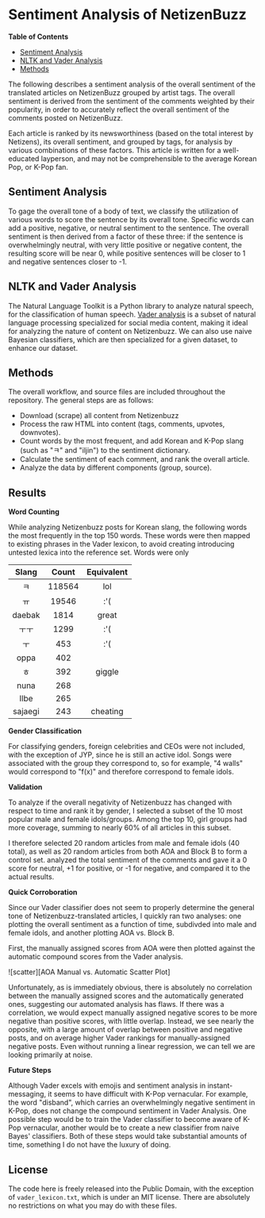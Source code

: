# Sentiment Analysis of NetizenBuzz

**Table of Contents**

- [Sentiment Analysis](#sentiment-analysis)
- [NLTK and Vader Analysis](#nltk-and-vader-analysis)
- [Methods](#methods)

The following describes a sentiment analysis of the overall sentiment of the translated articles on NetizenBuzz grouped by artist tags. The overall sentiment is derived from the sentiment of the comments weighted by their popularity, in order to accurately reflect the overall sentiment of the comments posted on NetizenBuzz.

Each article is ranked by its newsworthiness (based on the total interest by Netizens), its overall sentiment, and grouped by tags, for analysis by various combinations of these factors. This article is written for a well-educated layperson, and may not be comprehensible to the average Korean Pop, or K-Pop fan.

## Sentiment Analysis

To gage the overall tone of a body of text, we classify the utilization of various words to score the sentence by its overall tone. Specific words can add a positive, negative, or neutral sentiment to the sentence. The overall sentiment is then derived from a factor of these three: if the sentence is overwhelmingly neutral, with very little positive or negative content, the resulting score will be near 0, while positive sentences will be closer to 1 and negative sentences closer to -1.

## NLTK and Vader Analysis

The Natural Language Toolkit is a Python library to analyze natural speech, for the classification of human speech. [Vader analysis](http://www.nltk.org/api/nltk.sentiment.html#module-nltk.sentiment.vader) is a subset of natural language processing specialized for social media content, making it ideal for analyzing the nature of content on Netizenbuzz. We can also use naive Bayesian classifiers, which are then specialized for a given dataset, to enhance our dataset.

## Methods

The overall workflow, and source files are included throughout the repository. The general steps are as follows:

- Download (scrape) all content from Netizenbuzz
- Process the raw HTML into content (tags, comments, upvotes, downvotes).
- Count words by the most frequent, and add Korean and K-Pop slang (such as "ㅋ" and "iljin") to the sentiment dictionary.
- Calculate the sentiment of each comment, and rank the overall article.
- Analyze the data by different components (group, source).

## Results

**Word Counting**

While analyzing Netizenbuzz posts for Korean slang, the following words the most frequently in the top 150 words. These words were then mapped to existing phrases in the Vader lexicon, to avoid creating introducing untested lexica into the reference set. Words were only

| Slang    | Count  | Equivalent |
|:--------:|:------:|:----------:|
|  ㅋ      | 118564 |    lol     |
|  ㅠ      |  19546 |    :'(     |
| daebak   |   1814 |   great    |
| ㅜㅜ     |   1299 |   :'(      |
| ㅜ       |   453  |   :'(      |
| oppa    |   402  |            |
| ㅎ       |   392  |  giggle    |
| nuna    |   268  |            |
| Ilbe    |   265  |            |
| sajaegi |   243  | cheating   |

**Gender Classification**

For classifying genders, foreign celebrities and CEOs were not included, with the exception of JYP, since he is still an active idol. Songs were associated with the group they correspond to, so for example, "4 walls" would correspond to "f(x)" and therefore correspond to female idols.

**Validation**

To analyze if the overall negativity of Netizenbuzz has changed with respect to time and rank it by gender, I selected a subset of the 10 most popular male and female idols/groups. Among the top 10, girl groups had more coverage, summing to nearly 60% of all articles in this subset.

I therefore selected 20 random articles from male and female idols (40 total), as well as 20 random articles from both AOA and Block B to form a control set. analyzed the total sentiment of the comments and gave it a 0 score for neutral, +1 for positive, or -1 for negative, and compared it to the actual results.

**Quick Corroboration**

Since our Vader classifier does not seem to properly determine the general tone of Netizenbuzz-translated articles, I quickly ran two analyses: one plotting the overall sentiment as a function of time, subdivded into male and female idols, and another plotting AOA vs. Block B.

First, the manually assigned scores from AOA were then plotted against the automatic compound scores from the Vader analysis.

![scatter][AOA Manual vs. Automatic Scatter Plot]

[scatter]: images/scatter_aoa.png

Unfortunately, as is immediately obvious, there is absolutely no correlation between the manually assigned scores and the automatically generated ones, suggesting our automated analysis has flaws. If there was a correlation, we would expect manually assigned negative scores to be more negative than positive scores, with little overlap. Instead, we see nearly the opposite, with a large amount of overlap between positive and negative posts, and on average higher Vader rankings for manually-assigned negative posts. Even without running a linear regression, we can tell we are looking primarily at noise.

**Future Steps**

Although Vader excels with emojis and sentiment analysis in instant-messaging, it seems to have difficult with K-Pop vernacular. For example, the word "disband", which carries an overwhelmingly negative sentiment in K-Pop, does not change the compound sentiment in Vader Analysis. One possible step would be to train the Vader classifier to become aware of K-Pop vernacular, another would be to create a new classifier from naive Bayes' classifiers. Both of these steps would take substantial amounts of time, something I do not have the luxury of doing.

## License

The code here is freely released into the Public Domain, with the exception of `vader_lexicon.txt`, which is under an MIT license. There are absolutely no restrictions on what you may do with these files.
